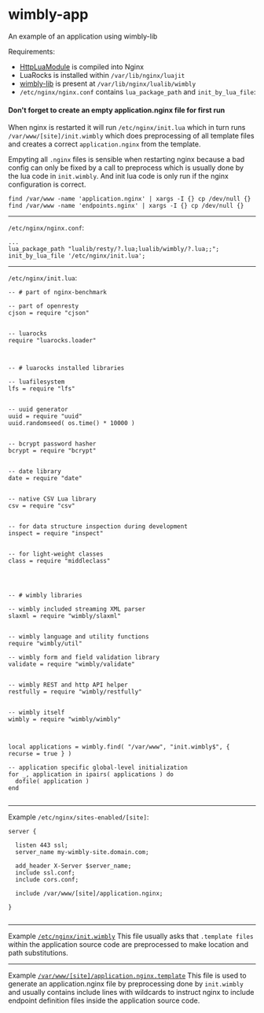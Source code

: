 # wimbly-app
An example of an application using wimbly-lib

Requirements:
 - [HttpLuaModule](http://wiki.nginx.org/HttpLuaModule) is compiled into Nginx
 - LuaRocks is installed within `/var/lib/nginx/luajit`
 - [wimbly-lib](https://github.com/cdrubin/wimbly-lib) is present at `/var/lib/nginx/lualib/wimbly`
 - `/etc/nginx/nginx.conf` contains `lua_package_path` and `init_by_lua_file`:

#### Don't forget to create an empty application.nginx file for first run
When nginx is restarted it will run `/etc/nginx/init.lua` which in turn runs `/var/www/[site]/init.wimbly` which does preprocessing of all template files and creates a correct `application.nginx` from the template.

Empyting all `.nginx` files is sensible when restarting nginx because a bad config can only be fixed by a call to preprocess which is usually done by the lua code in `init.wimbly`. And init lua code is only run if the nginx configuration is correct.


```
find /var/www -name 'application.nginx' | xargs -I {} cp /dev/null {}
find /var/www -name 'endpoints.nginx' | xargs -I {} cp /dev/null {}
```

-----
`/etc/nginx/nginx.conf`:

```
...
lua_package_path "lualib/resty/?.lua;lualib/wimbly/?.lua;;";
init_by_lua_file '/etc/nginx/init.lua';
```

-----


`/etc/nginx/init.lua`:
```
-- # part of nginx-benchmark

-- part of openresty
cjson = require "cjson"


-- luarocks
require "luarocks.loader"



-- # luarocks installed libraries

-- luafilesystem
lfs = require "lfs"


-- uuid generator
uuid = require "uuid"
uuid.randomseed( os.time() * 10000 )


-- bcrypt password hasher
bcrypt = require "bcrypt"


-- date library
date = require "date"


-- native CSV Lua library
csv = require "csv"


-- for data structure inspection during development
inspect = require "inspect"


-- for light-weight classes
class = require "middleclass"




-- # wimbly libraries

-- wimbly included streaming XML parser
slaxml = require "wimbly/slaxml"


-- wimbly language and utility functions
require "wimbly/util"

-- wimbly form and field validation library
validate = require "wimbly/validate"


-- wimbly REST and http API helper
restfully = require "wimbly/restfully"


-- wimbly itself
wimbly = require "wimbly/wimbly"



local applications = wimbly.find( "/var/www", "init.wimbly$", { recurse = true } )

-- application specific global-level initialization
for _, application in ipairs( applications ) do
  dofile( application )
end


```

-----
Example `/etc/nginx/sites-enabled/[site]`:
```
server {

  listen 443 ssl;
  server_name my-wimbly-site.domain.com;
    
  add_header X-Server $server_name;
  include ssl.conf;
  include cors.conf;

  include /var/www/[site]/application.nginx; 
    
}


```

-----
Example [`/etc/nginx/init.wimbly`](https://github.com/cdrubin/wimbly-app/blob/master/init.wimbly)
This file usually asks that `.template files` within the application source code are preprocessed to make location and path substitutions.



-----
Example [`/var/www/[site]/application.nginx.template`](https://github.com/cdrubin/wimbly-app/blob/master/application.nginx.template)
This file is used to generate an application.nginx file by preprocessing done by `init.wimbly` and usually contains include lines with wildcards to instruct nginx to include endpoint definition files inside the application source code.

